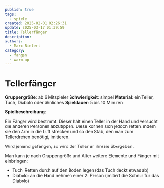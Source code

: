 ```yaml
---
publish: true
tags:
  - spiele
created: 2025-02-01 02:26:31
update: 2025-03-17 01:39:59
title: Tellerfänger
description: 
authors:
  - Marc Bielert
category:
  - fangen
  - warm-up
---
```


# Tellerfänger

**Gruppengröße**: ab 6 Mitspieler
**Schwierigkeit**: simpel
**Material**: ein Teller, Tuch, Diabolo oder ähnliches
**Spieldauer**: 5 bis 10 Minuten

**Spielbeschreibung**:

Ein Fänger wird bestimmt. Dieser hält einen Teller in der Hand und versucht die anderen Personen abzutippen. Diese können sich jedoch retten, indem sie den Arm in die Luft strecken und so den Stab, den man zum Tellerdrehen benötigt, imitieren.

Wird jemand gefangen, so wird der Teller an ihn/sie übergeben.

Man kann je nach Gruppengröße und Alter weitere Elemente und Fänger mit einbringen:

- Tuch: Retten durch auf den Boden legen (das Tuch deckt etwas ab)
- Diabolo: an die Hand nehmen einer 2. Person (imitiert die Schnur für das Diabolo)
